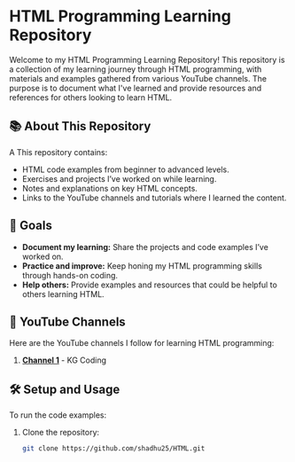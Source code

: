 # HTML Programming Learning Repository

Welcome to my HTML Programming Learning Repository! This repository is a collection of my learning journey through HTML programming, with materials and examples gathered from various YouTube channels. The purpose is to document what I've learned and provide resources and references for others looking to learn HTML.

## 📚 About This Repository
A
This repository contains:
- HTML code examples from beginner to advanced levels.
- Exercises and projects I’ve worked on while learning.
- Notes and explanations on key HTML concepts.
- Links to the YouTube channels and tutorials where I learned the content.

## 🎯 Goals

- **Document my learning:** Share the projects and code examples I’ve worked on.
- **Practice and improve:** Keep honing my HTML programming skills through hands-on coding.
- **Help others:** Provide examples and resources that could be helpful to others learning HTML.

## 🔗 YouTube Channels

Here are the YouTube channels I follow for learning HTML programming:

1. **[Channel 1](https://youtu.be/rklidcZ-aLU?si=de3K5bykeVG9QuD0)** - KG Coding 
## 🛠️ Setup and Usage

To run the code examples:
1. Clone the repository:
   ```bash
   git clone https://github.com/shadhu25/HTML.git
   ```
